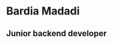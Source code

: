 # Bardia Madadi
## Junior backend developer
[logo]: https://github.com/adam-p/markdown-here/raw/master/src/common/images/icon48.png "Logo Title Text 2"
